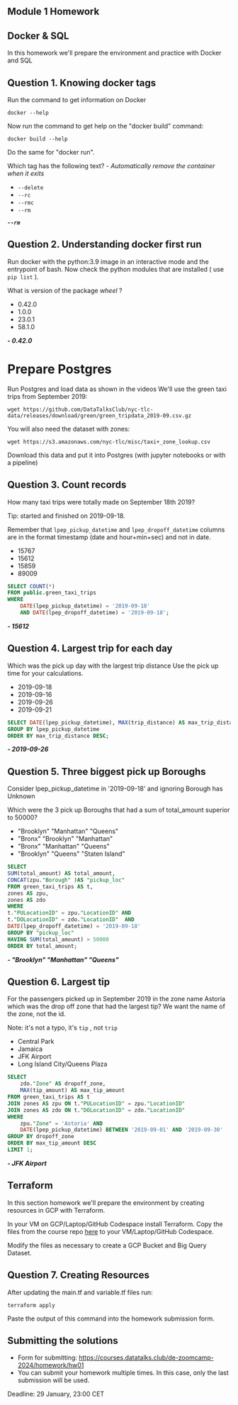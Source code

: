 ## Module 1 Homework

## Docker & SQL

In this homework we'll prepare the environment 
and practice with Docker and SQL


## Question 1. Knowing docker tags

Run the command to get information on Docker 

```docker --help```

Now run the command to get help on the "docker build" command:

```docker build --help```

Do the same for "docker run".

Which tag has the following text? - *Automatically remove the container when it exits* 

- `--delete`
- `--rc`
- `--rmc`
- `--rm`

***`--rm`***


## Question 2. Understanding docker first run 

Run docker with the python:3.9 image in an interactive mode and the entrypoint of bash.
Now check the python modules that are installed ( use ```pip list``` ). 

What is version of the package *wheel* ?

- 0.42.0
- 1.0.0
- 23.0.1
- 58.1.0

***- 0.42.0***


# Prepare Postgres

Run Postgres and load data as shown in the videos
We'll use the green taxi trips from September 2019:

```wget https://github.com/DataTalksClub/nyc-tlc-data/releases/download/green/green_tripdata_2019-09.csv.gz```

You will also need the dataset with zones:

```wget https://s3.amazonaws.com/nyc-tlc/misc/taxi+_zone_lookup.csv```

Download this data and put it into Postgres (with jupyter notebooks or with a pipeline)


## Question 3. Count records 

How many taxi trips were totally made on September 18th 2019?

Tip: started and finished on 2019-09-18. 

Remember that `lpep_pickup_datetime` and `lpep_dropoff_datetime` columns are in the format timestamp (date and hour+min+sec) and not in date.

- 15767
- 15612
- 15859
- 89009

``` sql
SELECT COUNT(*) 
FROM public.green_taxi_trips
WHERE 
    DATE(lpep_pickup_datetime) = '2019-09-18' 
    AND DATE(lpep_dropoff_datetime) = '2019-09-18';
```
***- 15612***


## Question 4. Largest trip for each day

Which was the pick up day with the largest trip distance
Use the pick up time for your calculations.

- 2019-09-18
- 2019-09-16
- 2019-09-26
- 2019-09-21

``` sql
SELECT DATE(lpep_pickup_datetime), MAX(trip_distance) AS max_trip_distance FROM green_taxi_trips 
GROUP BY lpep_pickup_datetime
ORDER BY max_trip_distance DESC;
```
***- 2019-09-26***

## Question 5. Three biggest pick up Boroughs

Consider lpep_pickup_datetime in '2019-09-18' and ignoring Borough has Unknown

Which were the 3 pick up Boroughs that had a sum of total_amount superior to 50000?
 
- "Brooklyn" "Manhattan" "Queens"
- "Bronx" "Brooklyn" "Manhattan"
- "Bronx" "Manhattan" "Queens" 
- "Brooklyn" "Queens" "Staten Island"

``` sql
SELECT 
SUM(total_amount) AS total_amount,
CONCAT(zpu."Borough" )AS "pickup_loc"
FROM green_taxi_trips AS t,
zones AS zpu,
zones AS zdo
WHERE
t."PULocationID" = zpu."LocationID" AND
t."DOLocationID" = zdo."LocationID"  AND
DATE(lpep_dropoff_datetime) = '2019-09-18'
GROUP BY "pickup_loc"
HAVING SUM(total_amount) > 50000
ORDER BY total_amount;
```
***- "Brooklyn" "Manhattan" "Queens"***

## Question 6. Largest tip

For the passengers picked up in September 2019 in the zone name Astoria which was the drop off zone that had the largest tip?
We want the name of the zone, not the id.

Note: it's not a typo, it's `tip` , not `trip`

- Central Park
- Jamaica
- JFK Airport
- Long Island City/Queens Plaza

``` sql
SELECT 
    zdo."Zone" AS dropoff_zone,
    MAX(tip_amount) AS max_tip_amount
FROM green_taxi_trips AS t
JOIN zones AS zpu ON t."PULocationID" = zpu."LocationID"
JOIN zones AS zdo ON t."DOLocationID" = zdo."LocationID"
WHERE 
    zpu."Zone" = 'Astoria' AND
    DATE(lpep_pickup_datetime) BETWEEN '2019-09-01' AND '2019-09-30'
GROUP BY dropoff_zone
ORDER BY max_tip_amount DESC
LIMIT 1;
```
***- JFK Airport***

## Terraform

In this section homework we'll prepare the environment by creating resources in GCP with Terraform.

In your VM on GCP/Laptop/GitHub Codespace install Terraform. 
Copy the files from the course repo
[here](https://github.com/DataTalksClub/data-engineering-zoomcamp/tree/main/01-docker-terraform/1_terraform_gcp/terraform) to your VM/Laptop/GitHub Codespace.

Modify the files as necessary to create a GCP Bucket and Big Query Dataset.


## Question 7. Creating Resources

After updating the main.tf and variable.tf files run:

```
terraform apply
```

Paste the output of this command into the homework submission form.


## Submitting the solutions

* Form for submitting: https://courses.datatalks.club/de-zoomcamp-2024/homework/hw01
* You can submit your homework multiple times. In this case, only the last submission will be used. 

Deadline: 29 January, 23:00 CET
